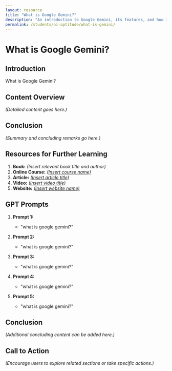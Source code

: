 ```yaml
---
layout: resource
title: "What is Google Gemini?"
description: "An introduction to Google Gemini, its features, and how it differs from other Generative AI tools."
permalink: /students/ai-aptitude/what-is-gemini/
---
```


# What is Google Gemini?

## Introduction
What is Google Gemini?

## Content Overview
*(Detailed content goes here.)*

## Conclusion
*(Summary and concluding remarks go here.)*

## Resources for Further Learning

1. **Book:** *(Insert relevant book title and author)*
2. **Online Course:** [*(Insert course name)*](#)
3. **Article:** [*(Insert article title)*](#)
4. **Video:** [*(Insert video title)*](#)
5. **Website:** [*(Insert website name)*](#)

## GPT Prompts

1. **Prompt 1:**
   - "what is google gemini?"

2. **Prompt 2:**
   - "what is google gemini?"

3. **Prompt 3:**
   - "what is google gemini?"

4. **Prompt 4:**
   - "what is google gemini?"

5. **Prompt 5:**
   - "what is google gemini?"

## Conclusion
*(Additional concluding content can be added here.)*

## Call to Action
*(Encourage users to explore related sections or take specific actions.)*
